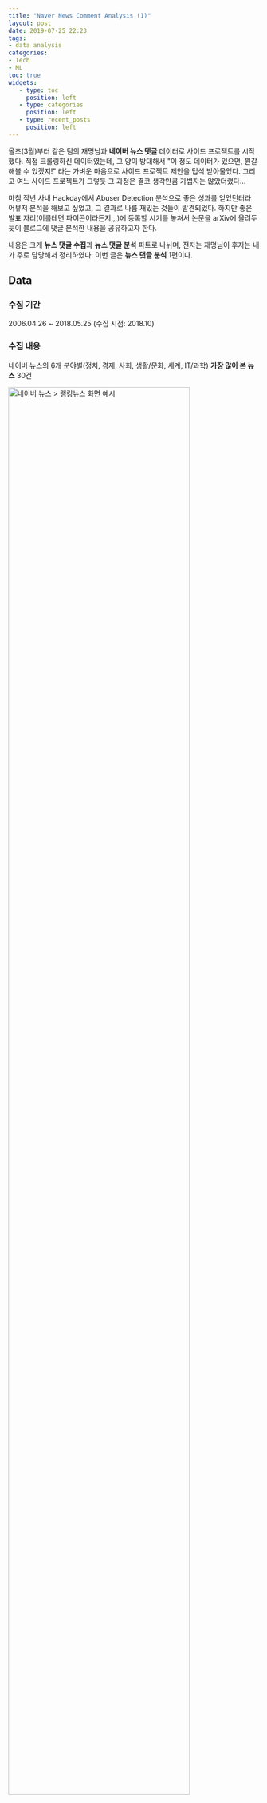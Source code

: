 ```yaml
---
title: "Naver News Comment Analysis (1)"
layout: post
date: 2019-07-25 22:23
tags:
- data analysis
categories:
- Tech
- ML
toc: true
widgets:
   - type: toc
     position: left
   - type: categories
     position: left
   - type: recent_posts
     position: left
---
```


올초(3월)부터 같은 팀의 재명님과 **네이버 뉴스 댓글** 데이터로 사이드 프로젝트를 시작했다. 직접 크롤링하신 데이터였는데, 그 양이 방대해서 "이 정도 데이터가 있으면, 뭔갈 해볼 수 있겠지!" 라는 가벼운 마음으로 사이드 프로젝트 제안을 덥석 받아물었다. 그리고 여느 사이드 프로젝트가 그렇듯 그 과정은 결코 생각만큼 가볍지는 않았더랬다... 

마침 작년 사내 Hackday에서 Abuser Detection 분석으로 좋은 성과를 얻었던터라 어뷰저 분석을 해보고 싶었고, 그 결과로 나름 재밌는 것들이 발견되었다. 하지만 좋은 발표 자리(이를테면 파이콘이라든지,,,)에 등록할 시기를 놓쳐서 논문을 arXiv에 올려두듯이 블로그에 댓글 분석한 내용을 공유하고자 한다. 
<!--more-->

내용은 크게 **뉴스 댓글 수집**과 **뉴스 댓글 분석** 파트로 나뉘며, 전자는 재명님이 후자는 내가 주로 담당해서 정리하였다. 이번 글은 **뉴스 댓글 분석** 1편이다.

## Data

### 수집 기간
2006.04.26 ~ 2018.05.25 (수집 시점: 2018.10)

### 수집 내용
네이버 뉴스의 6개 분야별(정치, 경제, 사회, 생활/문화, 세계, IT/과학) **가장 많이 본 뉴스** 30건

<img src="/assets/images/naver_news_ranking.png?style=centerme" width=85% alt="네이버 뉴스 > 랭킹뉴스 화면 예시">
<br>

같은 기사이지만 2-3일 동안 랭킹뉴스에 오를 수 있으므로 중복 기사를 제거해주었다.
  * 중복 제거 전 기사 #: 751,751 (약 75만)
  * 중복 제거 후 기사 #: 643,226 (약 64만)

### 분석에 사용한 필드  
- 기사: 기사 id, 기사 제목, 기사 입력 시각, 기사 내용, 언론사, 기사 감정
- 댓글: 댓글 작성 기사id, 작성자 hashed id,  댓글 작성 시각, 댓글 내용, 공감수, 비공감수


## Basic Statistics

중복 제거된 기사에 대해, 기사 작성 시점을 기준으로 한 달 단위로 기사에 달린 코멘트를 집계해서 그래프를 그리면 다음과 같다.

<img src="/assets/images/news_cmnt_all_year.png?style=centerme" width=90%>
<br>

네이버 뉴스 개편 history[^1] 와 엮어서 이 그래프를 해석하면 재밌어진다.

### 2009년
- 2009년 개편 때는 메인 페이지 뉴스 박스 편집권을 신문사에 넘겼고, 기사를 클릭하면 바로 신문사 링크로 연결되게 바뀌었다. 이로 인해 네이버 뉴스의 트래픽이 감소하게 되었고 예전과 비교해서 리플 개수나 조회수가 **상당히 줄어들었다**.

### 2010년
- 2010년대 초반에 뉴스 스탠드가 도입되면서 메인화면 뉴스 편집권을 포기하게 된다. 기사를 클릭하면 기본적으로 네이버 페이지가 아닌 언론사 사이트로 연결된다.
- **모바일로 댓글을 달 수 없었다**. 또한 댓글 형태가 댓글 제목을 클릭해야만 내용을 볼 수 있는 형태라서 결과적으로는 당시 뉴스 댓글 란은 지금보다 훨씬 폐쇄적인 모양새였다.

### 2012년
- 검색과 지식인의 인기를 바탕으로 **네이버가 2012년 1일 방문자 1800만 명을 기록할 정도로 성장**하는 동안, 네티즌의 뉴스 읽기 방식도 달라졌다. 종이신문을 읽거나 신문방송의 홈페이지를 찾아가는 대신, 네이버나 다음 등 포털의 뉴스캐스트를 통해 여러 언론사 기사를 한꺼번에 읽는 사람들이 크게 늘어난 것이다. 이 때문에 뉴스 편집 기능을 수행하는 포털을 언론사로 봐야 할 것이냐 아니냐 하는 논쟁이 언론관련 심의기구 등에서 벌어지고 있기도 하다.[^2]
- 2012년 중반부터 **모바일로도 댓글을 달 수 있**게 되었다.
- 네이버 아이디로 로그인하지 않아도 트위터나 페이스북 등의 **SNS 계정으로 댓글을 달 수 있**게 되었다. 이 때문에 네이버 영화 평점 조작처럼 추천수 조작하기도 쉬워졌다. 네이버, 미투데이, 트위터, 페이스북, 다음으로 한 번씩만 로그인해도 공감 및 비공감 5개를 줄 수 있다.

### 2016년

- **10월, JTBC에서 최순실의 태블릿 pc를 발견하였고 최순실 게이트 사건의 포문이 열리기 시작했다.** (~~*트래픽 측면에서 네이버 뉴스는 최순실에게 감사하는 마음이 없지 않아 있을 것이다...*~~)
- 그리고 동시에, **드루킹의 댓글 조작 사건**도 시작[^3]되었다.
    - 2018년 5월 말, 특검법이 통과된 이후에 댓글이 줄었다는 기사[^4] 가 보도되었다. 2018년 6월 이후의 댓글이 있었다면 그간 댓글부대의 위력이 어느 정도였는지 가늠해볼 수 있었을 것이다.

결론적으로 2016년 후반부 이후 폭발적인 댓글 수의 증가는 정치 및 사회 영역의 엄청난 트래픽 덕분이었을 것이다. 가설 검증 차원에서 섹션 별로 나누어 같은 방식으로 댓글을 집계해 보았다.
<img src="/assets/images/news_cmnt_sections_year.png?style=centerme" width=90% alt="섹션 별 기사 댓글 (누적 그래프)">
<img src="/assets/images/news_cmnt_politics_year.png?style=centerme" width=90% alt="타 섹션과 비교한 정치 기사 댓글 그래프">
<img src="/assets/images/news_cmnt_society_year.png?style=centerme" width=90% alt="타 섹션과 비교한 사회 기사 댓글 그래프">


## News Sentiment Analysis

네이버 뉴스는 기사에 **"좋아요"** 를 시작으로 **"훈훈해요"**, **"슬퍼요"**, **"화나요"**, **"후속기사 원해요"** 의 label을 달 수 있게 만들었다. 
- "좋아요":  2014년 초 시작
- "훈훈해요", "슬퍼요", "화나요", "후속기사 원해요":  2017년 초 시작

<img src="/assets/images/news_emoji_only_like.png?style=centerme" width=75% alt='2016.10.20 기사. "좋아요"만 굉장히 많다.'>
<img src="/assets/images/news_emoji_all.png?style=centerme" width=75% alt='2017.10.20 기사. 다섯 가지 감정 모두 표를 받(긴)했다.'>
<br>

"좋아요" 만 있을 때와 다섯 가지의 감정이 있을 때의 추이가 또 재밌다.

<img src="/assets/images/news_emoji_all_year.png?style=centerme" width=80%>
<br>

"좋아요" 외의 다른 감정이 허가된 순간 이후로 "화나요" 가 급격히 증가한다.

### 정치

<img src="/assets/images/news_emoji_politics_year.png?style=centerme" width=80%>
<br>

- 참고: 사드배치 (2017.03), 문재인 당선 (2017.05)[^5], 평창 동계 올림픽 (2018.02), 이명박 수감 (2018.03)[^6]

### 경제

<img src="/assets/images/news_emoji_economy_year.png?style=centerme" width=80%>

### 사회

<img src="/assets/images/news_emoji_society_year.png?style=centerme" width=80%>

### 문화

<img src="/assets/images/news_emoji_life_year.png?style=centerme" width=80%>
<br>

- 2018년 2월에는 무슨 일이.. (추운 날씨, 성추행 등의 사건 때문으로 추측됨)

### IT

<img src="/assets/images/news_emoji_it_year.png?style=centerme" width=80%>

### 세계

<img src="/assets/images/news_emoji_world_year.png?style=centerme" width=80%>

## Conclusions

여기까지는 기초적인 데이터 탐색 작업이었다. 간단히 시간 순으로 댓글 수를 집계하기만 해도 재미있는 분석 결과를 얻을 수 있었다. (가령, 박근혜-최순실 게이트가 얼마나 큰 이슈였는지, 뉴스는 대부분 우리를 열받게 하는 내용이라든지 등)

이 다음 분석은, *의심*하기만 했던 댓글 어뷰저 집단이 실제로 존재하는지에 대해 다룰 예정이다. 마침 댓글 수집 기간과 드루킹의 댓글 조작 기간이 맞물려 있어서 분석해 볼 수 있는 데이터가 손에 쥐어졌다. 최대한 선입견없이 담백한 분석을 해보려고 노력했다. 정말인지 아닌지 다음 글에서 확인해보자.

## References

[^1]: <https://namu.wiki/w/네이버_뉴스>
[^2]: <https://www.wikitree.co.kr/main/news_view.php?id=71675>
[^3]: <https://www.mk.co.kr/news/society/view/2018/05/294952/>
[^4]: <https://web.archive.org/web/20180619040311/http://www.munhwa.com/news/view.html?no=2018061101070103011001>
[^5]: <https://ko.wikipedia.org/wiki/2017년_대한민국>
[^6]: <https://ko.wikipedia.org/wiki/2018년_대한민국>